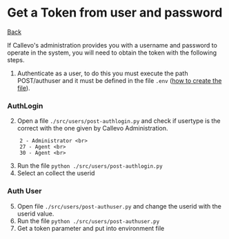 # Get a Token from user and password
[Back](/README.md)

If Callevo's administration provides you with a username and password to operate in the system, you will need to obtain the token with the following steps.

1. Authenticate as a user, to do this you must execute the path POST/authuser and it must be defined in the file `.env` ([how to create the file](/doc/create_environment_file.md)).
### AuthLogin
2. Open a file `./src/users/post-authlogin.py` and check if usertype is the correct with the one given by Callevo Administration.<br>
```
    2 - Administrator <br>
    27 - Agent <br> 
    30 - Agent <br> 
```
3. Run the file `python ./src/users/post-authlogin.py`
4. Select an collect the userid
### Auth User
5. Open file  `./src/users/post-authuser.py` and change the userid with the userid value.
6. Run the file `python ./src/users/post-authuser.py`
7. Get a token parameter and put into environment file

